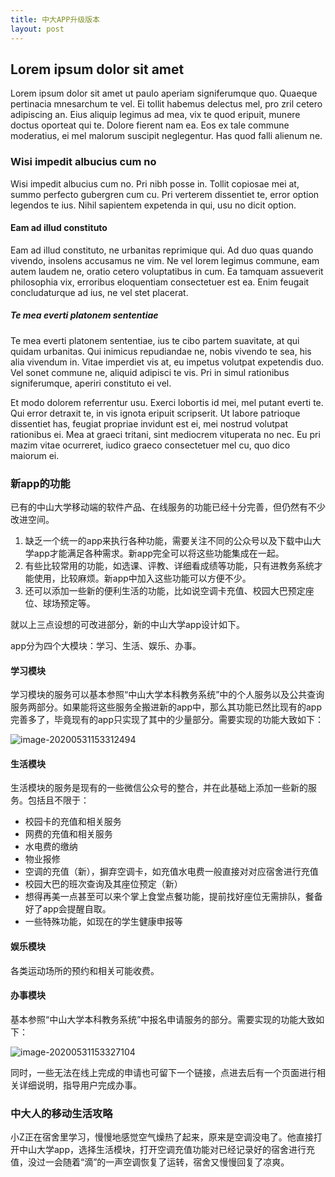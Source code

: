 ```yaml
---
title: 中大APP升级版本
layout: post
---
```

## Lorem ipsum dolor sit amet

Lorem ipsum dolor sit amet ut paulo aperiam signiferumque quo. Quaeque pertinacia mnesarchum te vel. Ei tollit habemus delectus mel, pro zril cetero adipiscing an. Eius aliquip legimus ad mea, vix te quod eripuit, munere doctus oporteat qui te. Dolore fierent nam ea. Eos ex tale commune moderatius, ei mel malorum suscipit neglegentur. Has quod falli alienum ne.

### Wisi impedit albucius cum no

Wisi impedit albucius cum no. Pri nibh posse in. Tollit copiosae mei at, summo perfecto gubergren cum cu. Pri verterem dissentiet te, error option legendos te ius. Nihil sapientem expetenda in qui, usu no dicit option.

#### Eam ad illud constituto

Eam ad illud constituto, ne urbanitas reprimique qui. Ad duo quas quando vivendo, insolens accusamus ne vim. Ne vel lorem legimus commune, eam autem laudem ne, oratio cetero voluptatibus in cum. Ea tamquam assueverit philosophia vix, erroribus eloquentiam consectetuer est ea. Enim feugait concludaturque ad ius, ne vel stet placerat.

##### Te mea everti platonem sententiae

Te mea everti platonem sententiae, ius te cibo partem suavitate, at qui quidam urbanitas. Qui inimicus repudiandae ne, nobis vivendo te sea, his alia vivendum in. Vitae imperdiet vis at, eu impetus volutpat expetendis duo. Vel sonet commune ne, aliquid adipisci te vis. Pri in simul rationibus signiferumque, aperiri constituto ei vel.

Et modo dolorem referrentur usu. Exerci lobortis id mei, mel putant everti te. Qui error detraxit te, in vis ignota eripuit scripserit. Ut labore patrioque dissentiet has, feugiat propriae invidunt est ei, mei nostrud volutpat rationibus ei. Mea at graeci tritani, sint mediocrem vituperata no nec. Eu pri mazim vitae ocurreret, iudico graeco consectetuer mel cu, quo dico maiorum ei.



### 新app的功能

已有的中山大学移动端的软件产品、在线服务的功能已经十分完善，但仍然有不少改进空间。

1. 缺乏一个统一的app来执行各种功能，需要关注不同的公众号以及下载中山大学app才能满足各种需求。新app完全可以将这些功能集成在一起。
2. 有些比较常用的功能，如选课、评教、详细看成绩等功能，只有进教务系统才能使用，比较麻烦。新app中加入这些功能可以方便不少。
3. 还可以添加一些新的便利生活的功能，比如说空调卡充值、校园大巴预定座位、球场预定等。

就以上三点设想的可改进部分，新的中山大学app设计如下。

app分为四个大模块：学习、生活、娱乐、办事。

#### 学习模块

学习模块的服务可以基本参照“中山大学本科教务系统”中的个人服务以及公共查询服务两部分。如果能将这些服务全搬进新的app中，那么其功能已然比现有的app完善多了，毕竟现有的app只实现了其中的少量部分。需要实现的功能大致如下：

![image-20200531153312494](../../../assets/images/image-20200531153312494.png)

#### 生活模块

生活模块的服务是现有的一些微信公众号的整合，并在此基础上添加一些新的服务。包括且不限于：

* 校园卡的充值和相关服务
* 网费的充值和相关服务
* 水电费的缴纳
* 物业报修
* 空调的充值（新），摒弃空调卡，如充值水电费一般直接对对应宿舍进行充值
* 校园大巴的班次查询及其座位预定（新）
* 想得再美一点甚至可以来个掌上食堂点餐功能，提前找好座位无需排队，餐备好了app会提醒自取。
* 一些特殊功能，如现在的学生健康申报等

#### 娱乐模块

各类运动场所的预约和相关可能收费。

#### 办事模块

基本参照“中山大学本科教务系统”中报名申请服务的部分。需要实现的功能大致如下：

![image-20200531153327104](../../../assets/images/image-20200531153327104.png)

同时，一些无法在线上完成的申请也可留下一个链接，点进去后有一个页面进行相关详细说明，指导用户完成办事。



### 中大人的移动生活攻略

小Z正在宿舍里学习，慢慢地感觉空气燥热了起来，原来是空调没电了。他直接打开中山大学app，选择生活模块，打开空调充值功能对已经记录好的宿舍进行充值，没过一会随着“滴”的一声空调恢复了运转，宿舍又慢慢回复了凉爽。

